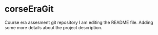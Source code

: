# corseEraGit
Course era assesment git repository
I am editing the README file. Adding some more details about the project description.

